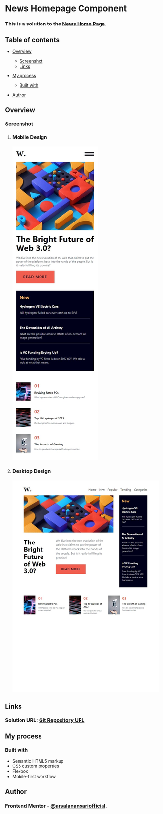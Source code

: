 # News Homepage Component

### This is a solution to the [News Home Page](https://www.frontendmentor.io/challenges/news-homepage-H6SWTa1MFl).

## Table of contents

- [Overview](#overview)

  - [Screenshot](#screenshot)
  - [Links](#links)

- [My process](#my-process)

  - [Built with](#built-with)

- [Author](#author)

## Overview

### Screenshot

1. ### Mobile Design <br><br> ![News Home Page](./public/screens/1.jpeg)

2. ### Desktop Design <br><br> ![News Home Page](./public/screens/2.jpeg)

## Links

### Solution URL: [Git Repository URL](https://github.com/arsalanansariofficial/news-home-page.git)

## My process

### Built with

- Semantic HTML5 markup
- CSS custom properties
- Flexbox
- Mobile-first workflow

## Author

### Frontend Mentor - [@arsalanansariofficial](https://www.frontendmentor.io/profile/arsalanansariofficial).
